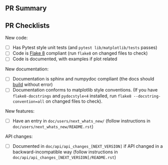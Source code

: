 ## PR Summary

<!--
Please provide at least a 1-2 sentence summary of the purpose of the PR.
-->


## PR Checklists

<!-- Feel free to delete any checkboxes that do not apply to this PR. -->

New code:

- [ ] Has Pytest style unit tests (and `pytest lib/matplotlib/tests` passes)
- [ ] Code is [Flake 8](http://flake8.pycqa.org/en/latest/) compliant (run `flake8` on changed files to check)
- [ ] Code is documented, with examples if plot related

New documentation:

- [ ] Documentation is sphinx and numpydoc compliant (the docs should [build](https://matplotlib.org/devel/documenting_mpl.html#building-the-docs) without error)
- [ ] Documentation conforms to matplotlib style conventions. (If you have `flake8-docstrings` and `pydocstyle<4` installed, run `flake8 --docstring-convention=all` on changed files to check).
<!--
- If you are contributing fixes to docstrings, please pay attention to
  http://matplotlib.org/devel/documenting_mpl.html#formatting. In particular,
  note the difference between using single backquotes, double backquotes, and
  asterisks in the markup.
-->

New features:

- [ ] Have an entry in `doc/users/next_whats_new/` (follow instructions in `doc/users/next_whats_new/README.rst`)

API changes:

- [ ] Documented in `doc/api/api_changes_[NEXT_VERSION]` if API changed in a backward-incompatible way (follow instructions in `doc/api/api_changes_[NEXT_VERSION]/README.rst`)

<!--
Meta:

- PR title summarizes the changes. (For example, prefer "Raise `ValueError` on non-numeric input to `set_xlim`" instead of "Addresses issue #8576").
- PR has at least 1-2 sentence summary.
- PR is not out of master, but out of a separate branch (e.g. `your-user-name:non-numeric-xlim -> matplotlib:master`)
- Optional: PR cross-links related issues.
-->

<!--
If you have further questions:

- A more complete development guide is available at
  https://matplotlib.org/devdocs/devel/index.html.

- Help with git and github is available at
  https://matplotlib.org/devel/gitwash/development_workflow.html.

We understand that PRs can sometimes be overwhelming, especially as the
reviews start coming in. Please let us know if the reviews are unclear or
the recommended next step seems overly demanding, if you would like help in
addressing a reviewer's comments, or if you have been waiting too long to hear
back on your PR.
-->
